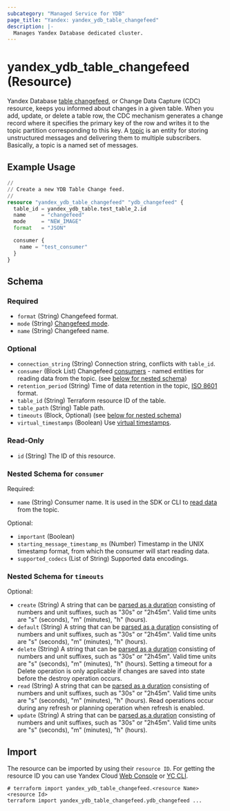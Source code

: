 ```yaml
---
subcategory: "Managed Service for YDB"
page_title: "Yandex: yandex_ydb_table_changefeed"
description: |-
  Manages Yandex Database dedicated cluster.
---
```


# yandex_ydb_table_changefeed (Resource)

Yandex Database [table changefeed](https://ydb.tech/en/docs/concepts/cdc), or Change Data Capture (CDC) resource, keeps you informed about changes in a given table. When you add, update, or delete a table row, the CDC mechanism generates a change record where it specifies the primary key of the row and writes it to the topic partition corresponding to this key. A [topic](https://ydb.tech/en/docs/concepts/topic) is an entity for storing unstructured messages and delivering them to multiple subscribers. Basically, a topic is a named set of messages.

## Example Usage

```terraform
//
// Create a new YDB Table Change feed.
//
resource "yandex_ydb_table_changefeed" "ydb_changefeed" {
  table_id = yandex_ydb_table.test_table_2.id
  name     = "changefeed"
  mode     = "NEW_IMAGE"
  format   = "JSON"

  consumer {
    name = "test_consumer"
  }
}
```

<!-- schema generated by tfplugindocs -->
## Schema

### Required

- `format` (String) Changefeed format.
- `mode` (String) [Changefeed mode](https://ydb.tech/en/docs/yql/reference/syntax/alter_table#changefeed-options).
- `name` (String) Changefeed name.

### Optional

- `connection_string` (String) Connection string, conflicts with `table_id`.
- `consumer` (Block List) Changefeed [consumers](https://ydb.tech/en/docs/concepts/topic#consumer) - named entities for reading data from the topic. (see [below for nested schema](#nestedblock--consumer))
- `retention_period` (String) Time of data retention in the topic, [ISO 8601](https://ru.wikipedia.org/wiki/ISO_8601) format.
- `table_id` (String) Terraform resource ID of the table.
- `table_path` (String) Table path.
- `timeouts` (Block, Optional) (see [below for nested schema](#nestedblock--timeouts))
- `virtual_timestamps` (Boolean) Use [virtual timestamps](https://ydb.tech/en/docs/concepts/cdc#virtual-timestamps).

### Read-Only

- `id` (String) The ID of this resource.

<a id="nestedblock--consumer"></a>
### Nested Schema for `consumer`

Required:

- `name` (String) Consumer name. It is used in the SDK or CLI to [read data](https://ydb.tech/en/docs/best_practices/cdc#read) from the topic.

Optional:

- `important` (Boolean)
- `starting_message_timestamp_ms` (Number) Timestamp in the UNIX timestamp format, from which the consumer will start reading data.
- `supported_codecs` (List of String) Supported data encodings.


<a id="nestedblock--timeouts"></a>
### Nested Schema for `timeouts`

Optional:

- `create` (String) A string that can be [parsed as a duration](https://pkg.go.dev/time#ParseDuration) consisting of numbers and unit suffixes, such as "30s" or "2h45m". Valid time units are "s" (seconds), "m" (minutes), "h" (hours).
- `default` (String) A string that can be [parsed as a duration](https://pkg.go.dev/time#ParseDuration) consisting of numbers and unit suffixes, such as "30s" or "2h45m". Valid time units are "s" (seconds), "m" (minutes), "h" (hours).
- `delete` (String) A string that can be [parsed as a duration](https://pkg.go.dev/time#ParseDuration) consisting of numbers and unit suffixes, such as "30s" or "2h45m". Valid time units are "s" (seconds), "m" (minutes), "h" (hours). Setting a timeout for a Delete operation is only applicable if changes are saved into state before the destroy operation occurs.
- `read` (String) A string that can be [parsed as a duration](https://pkg.go.dev/time#ParseDuration) consisting of numbers and unit suffixes, such as "30s" or "2h45m". Valid time units are "s" (seconds), "m" (minutes), "h" (hours). Read operations occur during any refresh or planning operation when refresh is enabled.
- `update` (String) A string that can be [parsed as a duration](https://pkg.go.dev/time#ParseDuration) consisting of numbers and unit suffixes, such as "30s" or "2h45m". Valid time units are "s" (seconds), "m" (minutes), "h" (hours).

## Import

The resource can be imported by using their `resource ID`. For getting the resource ID you can use Yandex Cloud [Web Console](https://console.yandex.cloud) or [YC CLI](https://yandex.cloud/docs/cli/quickstart).

```shell
# terraform import yandex_ydb_table_changefeed.<resource Name> <resource Id>
terraform import yandex_ydb_table_changefeed.ydb_changefeed ...
```

